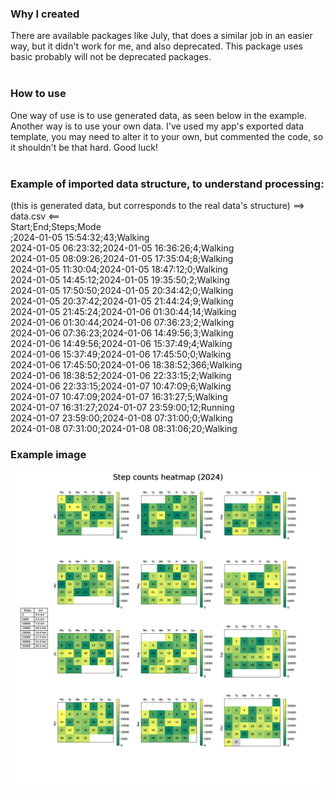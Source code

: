 ### Why I created
There are available packages like July, that does a similar job in an easier way, but it didn't work for me, and also deprecated. This package uses basic probably will not be deprecated packages. <br><br>

### How to use
One way of use is to use generated data, as seen below in the example.<br>
Another way is to use your own data. I've used my app's exported data template, you may need to alter it to your own, but commented the code, so it shouldn't be that hard. Good luck!<br><br>

### Example of imported data structure, to understand processing:
(this is generated data, but corresponds to the real data's structure)
==> data.csv <== <br>
Start;End;Steps;Mode <br>
<begin>;2024-01-05 15:54:32;43;Walking <br>
2024-01-05 06:23:32;2024-01-05 16:36:26;4;Walking <br>
2024-01-05 08:09:26;2024-01-05 17:35:04;8;Walking <br>
2024-01-05 11:30:04;2024-01-05 18:47:12;0;Walking <br>
2024-01-05 14:45:12;2024-01-05 19:35:50;2;Walking <br>
2024-01-05 17:50:50;2024-01-05 20:34:42;0;Walking <br>
2024-01-05 20:37:42;2024-01-05 21:44:24;9;Walking <br>
2024-01-05 21:45:24;2024-01-06 01:30:44;14;Walking <br>
2024-01-06 01:30:44;2024-01-06 07:36:23;2;Walking <br>
2024-01-06 07:36:23;2024-01-06 14:49:56;3;Walking <br>
2024-01-06 14:49:56;2024-01-06 15:37:49;4;Walking <br>
2024-01-06 15:37:49;2024-01-06 17:45:50;0;Walking <br>
2024-01-06 17:45:50;2024-01-06 18:38:52;366;Walking <br>
2024-01-06 18:38:52;2024-01-06 22:33:15;2;Walking <br>
2024-01-06 22:33:15;2024-01-07 10:47:09;6;Walking <br>
2024-01-07 10:47:09;2024-01-07 16:31:27;5;Walking <br>
2024-01-07 16:31:27;2024-01-07 23:59:00;12;Running <br>
2024-01-07 23:59:00;2024-01-08 07:31:00;0;Walking <br>
2024-01-08 07:31:00;2024-01-08 08:31:06;20;Walking <br>


### Example image
![x](example.png)
